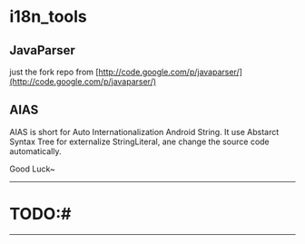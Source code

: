 i18n_tools
==========
## JavaParser ##
just the fork repo from [http://code.google.com/p/javaparser/](http://code.google.com/p/javaparser/)


## AIAS ##
AIAS is short for Auto Internationalization Android String. It use Abstarct Syntax Tree for externalize StringLiteral, ane change the source code automatically.

Good Luck~

* * * * *

# TODO:#

* * * * *

